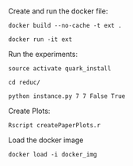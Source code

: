 ###
Create and run the docker file:
```
docker build --no-cache -t ext .

docker run -it ext
```
Run the experiments:

```
source activate quark_install

cd reduc/

python instance.py 7 7 False True
```

Create Plots:
```
Rscript createPaperPlots.r
```

Load the docker image
```
docker load -i docker_img
```



